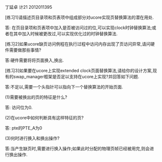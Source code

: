 丁延卓 计21 2012011395






[练习1]请描述页目录项和页表项中组成部分对ucore实现页替换算法的潜在用处.

答: 在页目录项和页表项中加入是否被访问过的位,可以实现clock时钟替换算法;或者在其中加入时候被更改过,可以实现优化过的时钟替换算法.

[练习2]如果ucore缺页访问例程在执行过程中访问内存出现了页访问异常,请问硬件需要做那些事情?

答:硬件需要将将页面换入,换出.


[练习3]如果要在ucore上实现extended clock页面替换算法,请给你的设计方案,现有的swap_manager框架是否足以支持在ucore上实现?并回答如下问题.

答:不足以,需要一个头指针可以指向下一个替换算法的开始页面.

(1)需要被换出的页的特征是什么?

答: 访问位为0.

(2)在ucore中如何判断具有这样特征的页?

答: pte的PTE_A为0

(3)何时进行换入和换出操作?

答:当产生缺页时,需要进行换入操作;如果此时分配的物理页帧已经被用完,则会进行换出操作.
